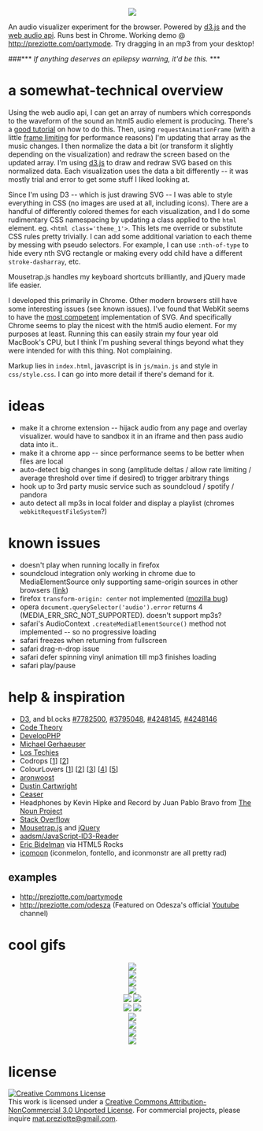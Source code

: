 <p align="center">
<img src="https://raw.githubusercontent.com/preziotte/party-mode/master/img/1-logo.gif"/>
</p>

An audio visualizer experiment for the browser.  Powered by [d3.js](https://github.com/mbostock/d3) and the [web audio api](http://www.w3.org/TR/webaudio/).  Runs best in Chrome.  Working demo @ http://preziotte.com/partymode.  Try dragging in an mp3 from your desktop!  

###*** *If anything deserves an epilepsy warning, it'd be this.* ***

a somewhat-technical overview
===========================
Using the web audio api, I can get an array of numbers which corresponds to the waveform of the sound an html5 audio element is producing.  There's a [good tutorial](http://www.developphp.com/view.php?tid=1348) on how to do this.  Then, using `requestAnimationFrame` (with a little [frame limiting](http://codetheory.in/controlling-the-frame-rate-with-requestanimationframe/) for performance reasons) I'm updating that array as the music changes.  I then normalize the data a bit (or transform it slightly depending on the visualization) and redraw the screen based on the updated array.  I'm using [d3.js](https://github.com/mbostock/d3) to draw and redraw SVG based on this normalized data.  Each visualization uses the data a bit differently -- it was mostly trial and error to get some stuff I liked looking at.  

Since I'm using D3 -- which is just drawing SVG -- I was able to style everything in CSS (no images are used at all, including icons).  There are a handful of differently colored themes for each visualization, and I do some rudimentary CSS namespacing by updating a class applied to the `html` element.  eg. `<html class='theme_1'>`. This lets me override or substitute CSS rules pretty trivially.  I can add some additional variation to each theme by messing with pseudo selectors.  For example, I can use `:nth-of-type` to hide every nth SVG rectangle or making every odd child have a different `stroke-dasharray`, etc.

Mousetrap.js handles my keyboard shortcuts brilliantly, and jQuery made life easier.

I developed this primarily in Chrome.  Other modern browsers still have some interesting issues (see known issues).  I've found that WebKit seems to have the [most competent](https://www.mapbox.com/osmdev/2012/11/20/getting-serious-about-svg/) implementation of SVG.  And specifically Chrome seems to play the nicest with the html5 audio element.  For my purposes at least.  Running this can easily strain my four year old MacBook's CPU, but I think I'm pushing several things beyond what they were intended for with this thing.  Not complaining.

Markup lies in `index.html`, javascript is in `js/main.js` and style in `css/style.css`.  I can go into more detail if there's demand for it.

ideas
=====
- make it a chrome extension -- hijack audio from any page and overlay visualizer.  would have to sandbox it in an iframe and then pass audio data into it..
- make it a chrome app -- since performance seems to be better when files are local
- auto-detect big changes in song (amplitude deltas / allow rate limiting / average threshold over time if desired) to trigger arbitrary things
- hook up to 3rd party music service such as soundcloud / spotify / pandora
- auto detect all mp3s in local folder and display a playlist (chromes `webkitRequestFileSystem`?)

known issues
============
- doesn't play when running locally in firefox
- soundcloud integration only working in chrome due to MediaElementSource only supporting same-origin sources in other browsers ([link](http://stackoverflow.com/a/23202652))
- firefox `transform-origin: center` not implemented ([mozilla bug](https://bugzilla.mozilla.org/show_bug.cgi?id=923193))
- opera `document.querySelector('audio').error` returns 4 (MEDIA_ERR_SRC_NOT_SUPPORTED).  doesn't support mp3s?
- safari's AudioContext `.createMediaElementSource()` method not implemented -- so no progressive loading
- safari freezes when returning from fullscreen
- safari drag-n-drop issue
- safari defer spinning vinyl animation till mp3 finishes loading
- safari play/pause

help & inspiration
==================
- <a target='_blank' href='d3js.org'>D3</a>, and bl.ocks <a target='_blank' href='http://bl.ocks.org/mbostock/7782500'>#7782500</a>, 
<a target='_blank' href='http://bl.ocks.org/mbostock/3795048'>#3795048</a>, 
<a target='_blank' href='http://bl.ocks.org/mbostock/4248145'>#4248145</a>, 
<a target='_blank' href='http://bl.ocks.org/mbostock/4248146'>#4248146</a>
- <a target='_blank' href='http://codetheory.in/controlling-the-frame-rate-with-requestanimationframe/'>Code Theory</a>
- <a target='_blank' href='http://www.developphp.com/view.php?tid=1348'>DevelopPHP</a>
- <a target='_blank' href='http://www.michael-gerhaeuser.de/?f=fileapi/readme.html'>Michael Gerhaeuser</a>
- <a target='_blank' href='http://lostechies.com/derickbailey/2013/09/23/getting-audio-file-information-with-htmls-file-api-and-audio-element/'>Los Techies</a>
- Codrops [<a target='_blank' href='http://tympanus.net/Development/ModalWindowEffects/'>1</a>] 
[<a target='_blank' href='http://tympanus.net/codrops/2014/01/21/dot-navigation-styles/'>2</a>] 
- ColourLovers [<a target='_blank' href='http://www.colourlovers.com/palette/3406603/Sunset_at_Bayinbuluk'>1</a>] 
[<a target='_blank' href='http://www.colourlovers.com/palette/944213/forever_lost'>2</a>] 
[<a target='_blank' href='http://www.colourlovers.com/palette/728391/Dig_My_Olive_Branch'>3</a>] 
[<a target='_blank' href='http://www.colourlovers.com/palette/3406636/Just_Breathe'>4</a>] 
[<a target='_blank' href='http://www.colourlovers.com/palette/443995/i_demand_a_pancake'>5</a>]
- <a target='_blank' href='http://codepen.io/aronwoost/pen/nlyrf'>aronwoost</a>
- <a target="_blank" href='https://news.ycombinator.com/item?id=2299806'>Dustin Cartwright</a>
- <a target="_blank" href='http://matthewlein.com/ceaser/'>Ceaser</a>
- Headphones by Kevin Hipke and Record by Juan Pablo Bravo from 
<a target='_blank' href='http://thenounproject.com'>The Noun Project</a> 
- <a target="_blank" href='https://stackoverflow.com/questions/13368046/how-to-normalize-a-list-of-positive-numbers-in-javascript'>Stack Overflow</a>
- <a target='_blank' href='http://craig.is/killing/mice'>Mousetrap.js</a> and <a target='_blank' href='https://jquery.com/'>jQuery</a>
- <a target='_blank' href='https://github.com/aadsm/JavaScript-ID3-Reader'>aadsm/JavaScript-ID3-Reader</a>
- <a target='_blank' href='http://www.html5rocks.com/en/tutorials/getusermedia/intro/'>Eric Bidelman</a> via HTML5 Rocks
- <a target='_blank' href='http://icomoon.io/app/'>icomoon</a> (iconmelon, fontello, and iconmonstr are all pretty rad)

examples
--------
- http://preziotte.com/partymode
- http://preziotte.com/odesza (Featured on Odesza's official [Youtube](http://www.youtube.com/watch?v=Km-0kHxa7jg) channel)

cool gifs
==========
<p align="center">
<img src="https://raw.githubusercontent.com/preziotte/party-mode/master/img/0.gif"/><br />
<img src="https://raw.githubusercontent.com/preziotte/party-mode/master/img/2.gif"/><br />
<img src="https://raw.githubusercontent.com/preziotte/party-mode/master/img/4.gif"/><br />
<img src="https://raw.githubusercontent.com/preziotte/party-mode/master/img/5.gif"/><br />
<img src="https://raw.githubusercontent.com/preziotte/party-mode/master/img/6.gif"/> 
<img src="https://raw.githubusercontent.com/preziotte/party-mode/master/img/7.gif"/><br />
<img src="https://raw.githubusercontent.com/preziotte/party-mode/master/img/8.gif"/> 
<img src="https://raw.githubusercontent.com/preziotte/party-mode/master/img/9.gif"/><br />
<img src="https://raw.githubusercontent.com/preziotte/party-mode/master/img/10.gif"/><br />
<img src="https://raw.githubusercontent.com/preziotte/party-mode/master/img/11.gif"/><br />
<img src="https://raw.githubusercontent.com/preziotte/party-mode/master/img/12.gif"/><br />
<img src="https://raw.githubusercontent.com/preziotte/party-mode/master/img/3.gif"/>
</p>

license
=======
<a rel="license" href="http://creativecommons.org/licenses/by-nc/3.0/"><img alt="Creative Commons License" style="border-width:0" src="https://i.creativecommons.org/l/by-nc/3.0/88x31.png" /></a><br />This work is licensed under a <a rel="license" href="http://creativecommons.org/licenses/by-nc/3.0/">Creative Commons Attribution-NonCommercial 3.0 Unported License</a>.  For commercial projects, please inquire mat.preziotte@gmail.com.

